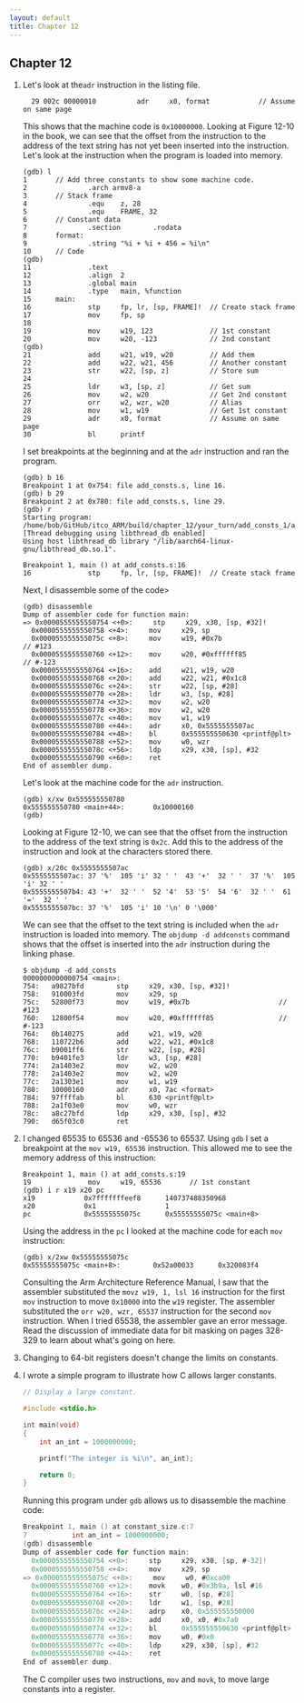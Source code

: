 ```yaml
---
layout: default
title: Chapter 12
---
```


## Chapter 12

1.  Let's look at the`adr` instruction in the listing file.
    ```
      29 002c 00000010 	        adr     x0, format            // Assume on same page
    ```
    This shows that the machine code is `0x10000000`. Looking at Figure 12-10 in the book, we can see that the offset from the instruction to the address of the text string has not yet been inserted into the instruction. Let's look at the instruction when the program is loaded into memory.
    ```
    (gdb) l
    1       // Add three constants to show some machine code.
    2               .arch armv8-a
    3       // Stack frame
    4               .equ    z, 28
    5               .equ    FRAME, 32
    6       // Constant data 
    7               .section        .rodata
    8       format:
    9               .string "%i + %i + 456 = %i\n"
    10      // Code
    (gdb) 
    11              .text
    12              .align  2
    13              .global main
    14              .type   main, %function
    15      main:
    16              stp     fp, lr, [sp, FRAME]!  // Create stack frame
    17              mov     fp, sp
    18
    19              mov     w19, 123              // 1st constant
    20              mov     w20, -123             // 2nd constant
    (gdb) 
    21              add     w21, w19, w20         // Add them
    22              add     w22, w21, 456         // Another constant
    23              str     w22, [sp, z]          // Store sum
    24
    25              ldr     w3, [sp, z]           // Get sum
    26              mov     w2, w20               // Get 2nd constant
    27              orr     w2, wzr, w20          // Alias
    28              mov     w1, w19               // Get 1st constant
    29              adr     x0, format            // Assume on same page
    30              bl      printf
    ```
    I set breakpoints at the beginning and at the `adr` instruction and ran the program.
    ```
    (gdb) b 16
    Breakpoint 1 at 0x754: file add_consts.s, line 16.
    (gdb) b 29
    Breakpoint 2 at 0x780: file add_consts.s, line 29.
    (gdb) r
    Starting program: /home/bob/GitHub/itco_ARM/build/chapter_12/your_turn/add_consts_1/add_consts 
    [Thread debugging using libthread_db enabled]
    Using host libthread_db library "/lib/aarch64-linux-gnu/libthread_db.so.1".

    Breakpoint 1, main () at add_consts.s:16
    16              stp     fp, lr, [sp, FRAME]!  // Create stack frame
    ```
    Next, I disassemble some of the code>
    ```
    (gdb) disassemble
    Dump of assembler code for function main:
    => 0x0000555555550754 <+0>:     stp     x29, x30, [sp, #32]!
      0x0000555555550758 <+4>:     mov     x29, sp
      0x000055555555075c <+8>:     mov     w19, #0x7b                      // #123
      0x0000555555550760 <+12>:    mov     w20, #0xffffff85                // #-123
      0x0000555555550764 <+16>:    add     w21, w19, w20
      0x0000555555550768 <+20>:    add     w22, w21, #0x1c8
      0x000055555555076c <+24>:    str     w22, [sp, #28]
      0x0000555555550770 <+28>:    ldr     w3, [sp, #28]
      0x0000555555550774 <+32>:    mov     w2, w20
      0x0000555555550778 <+36>:    mov     w2, w20
      0x000055555555077c <+40>:    mov     w1, w19
      0x0000555555550780 <+44>:    adr     x0, 0x5555555507ac
      0x0000555555550784 <+48>:    bl      0x555555550630 <printf@plt>
      0x0000555555550788 <+52>:    mov     w0, wzr
      0x000055555555078c <+56>:    ldp     x29, x30, [sp], #32
      0x0000555555550790 <+60>:    ret
    End of assembler dump.
    ```
    Let's look at the machine code for the `adr` instruction.
    ```
    (gdb) x/xw 0x555555550780
    0x555555550780 <main+44>:       0x10000160
    (gdb) 
    ```
    Looking at Figure 12-10, we can see that the offset from the instruction to the address of the text string is `0x2c`. Add this to the address of the instruction and look at the characters stored there.
    ```
    (gdb) x/20c 0x5555555507ac
    0x5555555507ac: 37 '%'  105 'i' 32 ' '  43 '+'  32 ' '  37 '%'  105 'i' 32 ' '
    0x5555555507b4: 43 '+'  32 ' '  52 '4'  53 '5'  54 '6'  32 ' '  61 '='  32 ' '
    0x5555555507bc: 37 '%'  105 'i' 10 '\n' 0 '\000'
    ```
    We can see that the offset to the text string is included when the `adr` instruction is loaded into memory. The `objdump -d addconsts` command shows that the offset is inserted into the `adr` instruction during the linking phase.
    ```
    $ objdump -d add_consts
    0000000000000754 <main>:
    754:   a9827bfd        stp     x29, x30, [sp, #32]!
    758:   910003fd        mov     x29, sp
    75c:   52800f73        mov     w19, #0x7b                      // #123
    760:   12800f54        mov     w20, #0xffffff85                // #-123
    764:   0b140275        add     w21, w19, w20
    768:   110722b6        add     w22, w21, #0x1c8
    76c:   b9001ff6        str     w22, [sp, #28]
    770:   b9401fe3        ldr     w3, [sp, #28]
    774:   2a1403e2        mov     w2, w20
    778:   2a1403e2        mov     w2, w20
    77c:   2a1303e1        mov     w1, w19
    780:   10000160        adr     x0, 7ac <format>
    784:   97ffffab        bl      630 <printf@plt>
    788:   2a1f03e0        mov     w0, wzr
    78c:   a8c27bfd        ldp     x29, x30, [sp], #32
    790:   d65f03c0        ret
    ```
2.  I changed 65535 to 65536 and -65536 to 65537. Using `gdb` I set a breakpoint at the `mov w19, 65536` instruction. This allowed me to see the memory address of this instruction:
    ```
    Breakpoint 1, main () at add_consts.s:19
    19              mov     w19, 65536       // 1st constant
    (gdb) i r x19 x20 pc
    x19            0x7fffffffeef8      140737488350968
    x20            0x1                 1
    pc             0x55555555075c      0x55555555075c <main+8>
    ```
    Using the address in the `pc` I looked at the machine code for each `mov` instruction:
    ```
    (gdb) x/2xw 0x55555555075c
    0x55555555075c <main+8>:        0x52a00033      0x320083f4
    ```
    Consulting the Arm Architecture Reference Manual, I saw that the assembler substituted the `movz w19, 1, lsl 16` instruction for the first `mov` instruction to move `0x10000` into the `w19` register. The assembler substituted the `orr w20, wzr, 65537` instruction for the second `mov` instruction. When I tried 65538, the assembler gave an error message. Read the discussion of immediate data for bit masking on pages 328-329 to learn about what's going on here.

3.  Changing to 64-bit registers doesn't change the limits on constants.
4.  I wrote a simple program to illustrate how C allows larger constants.
    ```c
    // Display a large constant.

    #include <stdio.h>

    int main(void)
    {
        int an_int = 1000000000;

        printf("The integer is %i\n", an_int);

        return 0;
    }
    ```
    Running this program under `gdb` allows us to disassemble the machine code:
    ```c
    Breakpoint 1, main () at constant_size.c:7
    7           int an_int = 1000000000;
    (gdb) disassemble
    Dump of assembler code for function main:
      0x0000555555550754 <+0>:     stp     x29, x30, [sp, #-32]!
      0x0000555555550758 <+4>:     mov     x29, sp
    => 0x000055555555075c <+8>:     mov     w0, #0xca00                     // #51712
      0x0000555555550760 <+12>:    movk    w0, #0x3b9a, lsl #16
      0x0000555555550764 <+16>:    str     w0, [sp, #28]
      0x0000555555550768 <+20>:    ldr     w1, [sp, #28]
      0x000055555555076c <+24>:    adrp    x0, 0x555555550000
      0x0000555555550770 <+28>:    add     x0, x0, #0x7a0
      0x0000555555550774 <+32>:    bl      0x555555550630 <printf@plt>
      0x0000555555550778 <+36>:    mov     w0, #0x0                        // #0
      0x000055555555077c <+40>:    ldp     x29, x30, [sp], #32
      0x0000555555550780 <+44>:    ret
    End of assembler dump.
    ```
    The C compiler uses two instructions, `mov` and `movk`, to move large constants into a register.
